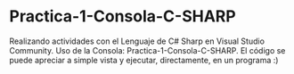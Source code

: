 # Practica-1-Consola-C-SHARP
Realizando actividades con el Lenguaje de C# Sharp en Visual Studio Community. Uso de la Consola:  Practica-1-Consola-C-SHARP. El código se puede apreciar a simple vista y ejecutar, directamente, en un programa :)
